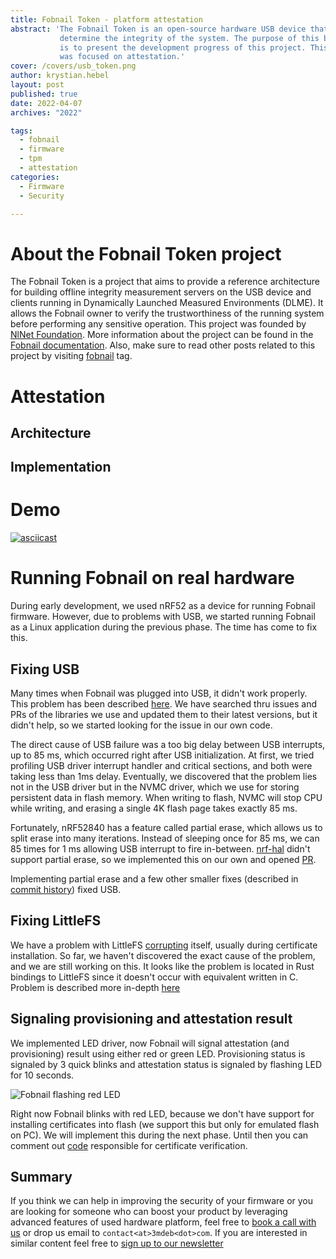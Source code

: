 ```yaml
---
title: Fobnail Token - platform attestation
abstract: 'The Fobnail Token is an open-source hardware USB device that helps to
           determine the integrity of the system. The purpose of this blog post
           is to present the development progress of this project. This phase
           was focused on attestation.'
cover: /covers/usb_token.png
author: krystian.hebel
layout: post
published: true
date: 2022-04-07
archives: "2022"

tags:
  - fobnail
  - firmware
  - tpm
  - attestation
categories:
  - Firmware
  - Security

---
```


# About the Fobnail Token project

The Fobnail Token is a project that aims to provide a reference architecture for
building offline integrity measurement servers on the USB device and clients
running in Dynamically Launched Measured Environments (DLME). It allows the
Fobnail owner to verify the trustworthiness of the running system before
performing any sensitive operation. This project was founded by [NlNet
Foundation](https://nlnet.nl/). More information about the project can be found
in the [Fobnail documentation](https://fobnail.3mdeb.com/). Also, make sure to
read other posts related to this project by visiting
[fobnail](https://www.blog.3mdeb.com/tags/fobnail/) tag.

# Attestation

## Architecture

## Implementation

# Demo

[![asciicast](https://asciinema.org/a/OJ1YWyKhexSztmbfNVS79eGbo.svg)](https://asciinema.org/a/OJ1YWyKhexSztmbfNVS79eGbo?speed=1)

# Running Fobnail on real hardware

During early development, we used nRF52 as a device for running Fobnail
firmware. However, due to problems with USB, we started running Fobnail as a
Linux application during the previous phase. The time has come to fix this.

## Fixing USB

Many times when Fobnail was plugged into USB, it didn't work properly. This
problem has been described
[here](https://github.com/fobnail/usbd-ethernet/issues/2). We have searched thru
issues and PRs of the libraries we use and updated them to their latest
versions, but it didn't help, so we started looking for the issue in our own
code.

The direct cause of USB failure was a too big delay between USB interrupts, up
to 85 ms, which occurred right after USB initialization. At first, we tried
profiling USB driver interrupt handler and critical sections, and both were
taking less than 1ms delay. Eventually, we discovered that the problem lies not
in the USB driver but in the NVMC driver, which we use for storing persistent
data in flash memory. When writing to flash, NVMC will stop CPU while writing,
and erasing a single 4K flash page takes exactly 85 ms.

Fortunately, nRF52840 has a feature called partial erase, which allows us to
split erase into many iterations. Instead of sleeping once for 85 ms, we can 85
times for 1 ms allowing USB interrupt to fire in-between.
[nrf-hal](https://github.com/nrf-rs/nrf-hal) didn't support partial erase, so we
implemented this on our own and opened
[PR](https://github.com/nrf-rs/nrf-hal/pull/385).

Implementing partial erase and a few other smaller fixes (described in
[commit history](https://github.com/fobnail/fobnail/pull/24/commits)) fixed USB.

## Fixing LittleFS

We have a problem with LittleFS
[corrupting](https://github.com/fobnail/fobnail/issues/12) itself, usually
during certificate installation. So far, we haven't discovered the exact cause
of the problem, and we are still working on this. It looks like the problem is
located in Rust bindings to LittleFS since it doesn't occur with equivalent
written in C. Problem is described more in-depth
[here](https://github.com/nickray/littlefs2/issues/16)

## Signaling provisioning and attestation result

We implemented LED driver, now Fobnail will signal attestation (and
provisioning) result using either red or green LED. Provisioning status is
signaled by 3 quick blinks and attestation status is signaled by flashing LED
for 10 seconds.

![Fobnail flashing red LED](/img/fobnail_red_led.jpg)

Right now Fobnail blinks with red LED, because we don't have support for
installing certificates into flash (we support this but only for emulated flash
on PC). We will implement this during the next phase. Until then you can comment
out [code](https://github.com/fobnail/fobnail/blob/86e3f22edba3e07f2eb54156e16a660d8c7254f6/src/certmgr/verify.rs#L45)
responsible for certificate verification.

## Summary

If you think we can help in improving the security of your firmware or you are
looking for someone who can boost your product by leveraging advanced features
of used hardware platform, feel free to [book a call with us](https://calendly.com/3mdeb/consulting-remote-meeting)
or drop us email to `contact<at>3mdeb<dot>com`. If you are interested in similar
content feel free to [sign up to our newsletter](https://newsletter.3mdeb.com/subscription/PW6XnCeK6)
